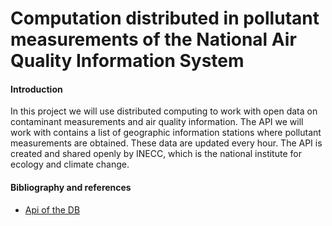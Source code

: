 # Computation distributed in pollutant measurements of the National Air Quality Information System

#### Introduction
In this project we will use distributed computing to work with open data on contaminant measurements and air quality information. The API we will work with contains a list of geographic information stations where pollutant measurements are obtained. These data are updated every hour.
The API is created and shared openly by INECC, which is the national institute for ecology and climate change.

#### Bibliography and references
- [Api of the DB](https://datos.gob.mx/busca/dataset/mediciones-de-contaminantes-del-sistema-nacional-de-informacion-de-la-calidad-del-aire)
